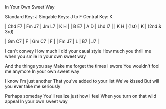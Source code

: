 In Your Own Sweet Way

Standard Key: J
Singable Keys: J to F
Central Key: K


| Chd  F7 | Fm  J7 | Jm   L7  | K  H  |
| B    E7 | A   D  | Lhd  I7  |
                              | K  H  |    (1st)
                              | K     |    (2nd & 3rd)

| Gm  C7  | F      | Gm  C7   | F     |
| Fm  J7  | L      | B7       | J7    |


I can't convey
How much I did your caual style
How much you thrill me when you smile
In your own sweet way

And the things you say
Make me forget the times I swore
You wouldn't fool me anymore
In your own sweet way

I know I'm just another
That you've added to your list
We've kissed
But will you ever take me seriously


Perhaps someday
You'll realize just how I feel
When you turn on that wild appeal
In your own sweet way

